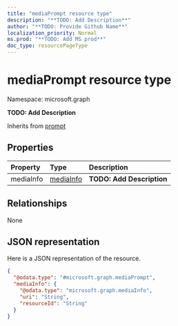 ```yaml
---
title: "mediaPrompt resource type"
description: "**TODO: Add Description**"
author: "**TODO: Provide Github Name**"
localization_priority: Normal
ms.prod: "**TODO: Add MS prod**"
doc_type: resourcePageType
---
```


# mediaPrompt resource type


Namespace: microsoft.graph

**TODO: Add Description**


Inherits from [prompt](../resources/prompt.md)

## Properties
|Property|Type|Description|
|:---|:---|:---|
|mediaInfo|[mediaInfo](../resources/mediainfo.md)|**TODO: Add Description**|

## Relationships
None

## JSON representation
Here is a JSON representation of the resource.
<!-- {
  "blockType": "resource",
  "@odata.type": "microsoft.graph.mediaPrompt"
}
-->
``` json
{
  "@odata.type": "#microsoft.graph.mediaPrompt",
  "mediaInfo": {
    "@odata.type": "microsoft.graph.mediaInfo",
    "uri": "String",
    "resourceId": "String"
  }
}
```

